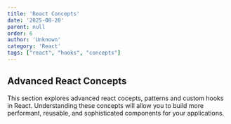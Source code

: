 ```yaml
---
title: 'React Concepts'
date: '2025-08-20'
parent: null
order: 6
author: 'Unknown'
category: 'React'
tags: ["react", "hooks", "concepts"]
---
```


## Advanced React Concepts

This section explores advanced react cocepts, patterns and custom hooks in React. Understanding these concepts will allow you to build more performant, reusable, and sophisticated components for your applications.